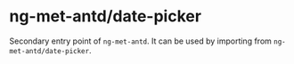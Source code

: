 # ng-met-antd/date-picker

Secondary entry point of `ng-met-antd`. It can be used by importing from `ng-met-antd/date-picker`.
